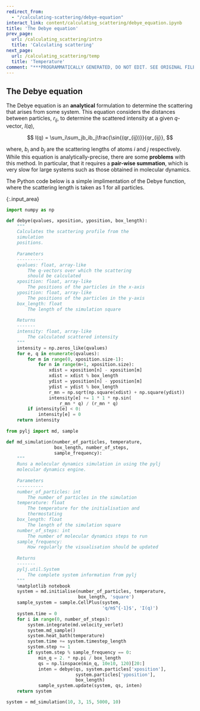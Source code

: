 ```yaml
---
redirect_from:
  - "/calculating-scattering/debye-equation"
interact_link: content/calculating_scattering/debye_equation.ipynb
title: 'The Debye equation'
prev_page:
  url: /calculating_scattering/intro
  title: 'Calculating scattering'
next_page:
  url: /calculating_scattering/temp
  title: 'Temperature'
comment: "***PROGRAMMATICALLY GENERATED, DO NOT EDIT. SEE ORIGINAL FILES IN /content***"
---
```


## The Debye equation
The Debye equation is an **analytical** formulation to determine the scattering that arises from some system. 
This equation considers the distances between particles, $r_{ij}$, to determine the scattered intensity at a given $q$-vector, $I(q)$, 

$$ I(q) = \sum_i\sum_jb_ib_j\frac{\sin{(qr_{ij})}}{qr_{ij}}, $$

where, $b_i$ and $b_j$ are the scattering lengths of atoms $i$ and $j$ respectively. 
While this equation is analytically-precise, there are some **problems** with this method. 
In particular, that it requires a **pair-wise summation**, which is very slow for large systems such as those obtained in molecular dynamics.

The Python code below is a simple implimentation of the Debye function, where the scattering length is taken as 1 for all particles.



{:.input_area}
```python
import numpy as np

def debye(qvalues, xposition, yposition, box_length):
    """
    Calculates the scattering profile from the 
    simulation 
    positions.
    
    Parameters
    ----------
    qvalues: float, array-like
        The q-vectors over which the scattering 
        should be calculated
    xposition: float, array-like
        The positions of the particles in the x-axis
    yposition: float, array-like
        The positions of the particles in the y-axis
    box_length: float
        The length of the simulation square
        
    Returns
    -------
    intensity: float, array-like
        The calculated scattered intensity
    """
    intensity = np.zeros_like(qvalues)
    for e, q in enumerate(qvalues):
        for m in range(0, xposition.size-1):
            for n in range(m+1, xposition.size):
                xdist = xposition[n] - xposition[m]
                xdist = xdist % box_length
                ydist = yposition[n] - yposition[m]
                ydist = ydist % box_length
                r_mn = np.sqrt(np.square(xdist) + np.square(ydist))
                intensity[e] += 1 * 1 * np.sin(
                    r_mn * q) / (r_mn * q)
        if intensity[e] < 0:
            intensity[e] = 0
    return intensity
            
from pylj import md, sample

def md_simulation(number_of_particles, temperature, 
                  box_length, number_of_steps, 
                  sample_frequency):
    """
    Runs a molecular dynamics simulation in using the pylj 
    molecular dynamics engine.
    
    Parameters
    ----------
    number_of_particles: int
        The number of particles in the simulation
    temperature: float
        The temperature for the initialisation and 
        thermostating
    box_length: float
        The length of the simulation square
    number_of_steps: int
        The number of molecular dynamics steps to run
    sample_frequency: 
        How regularly the visualisation should be updated
        
    Returns
    -------
    pylj.util.System
        The complete system information from pylj
    """
    %matplotlib notebook
    system = md.initialise(number_of_particles, temperature, 
                           box_length, 'square')
    sample_system = sample.CellPlus(system, 
                                    'q/m$^{-1}$', 'I(q)')
    system.time = 0
    for i in range(0, number_of_steps):
        system.integrate(md.velocity_verlet)
        system.md_sample()
        system.heat_bath(temperature)
        system.time += system.timestep_length
        system.step += 1
        if system.step % sample_frequency == 0:
            min_q = 2. * np.pi / box_length
            qs = np.linspace(min_q, 10e10, 120)[20:]
            inten = debye(qs, system.particles['xposition'], 
                          system.particles['yposition'], 
                          box_length)
            sample_system.update(system, qs, inten)
    return system

system = md_simulation(10, 3, 15, 5000, 10)
```

